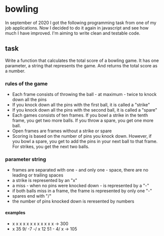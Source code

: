 # bowling

In september of 2020 I got the following programming task from one of my job applications. Now I decided to do it again in javascript and see how much I have improved. I'm aiming to write clean and testable code.

## task

Write a function that calculates the total score of a bowling game. It has one parameter, a string that represents the game. And returns the total score as a number.

### rules of the game

- Each frame consists of throwing the ball - at maximum - twice to knock down all the pins
- If you knock down all the pins with the first ball, it is called a "strike"
- If you knock down all the pins with the second ball, it is called a "spare"
- Each games consists of ten frames. If you bowl a strike in the tenth frame, you get two more balls. If you throw a spare, you get one more ball.
- Open frames are frames without a strike or spare
- Scoring is based on the number of pins you knock down. However, if you bowl a spare, you get to add the pins in your next ball to that frame. For strikes, you get the next two balls.

### parameter string

- frames are separated with one - and only one - space, there are no leading or trailing spaces
- a strike is represented by an "x"
- a miss - when no pins were knocked down - is represented by a "-"
- if both balls miss in a frame, the frame is represented by only one "-"
- spares end with "/"
- the number of pins knocked down is reresented by numbers

#### examples

- x x x x x x x x x x x x -> 300
- x 35 9/ -7 -/ x 12 51 - 4/ x -> 105
